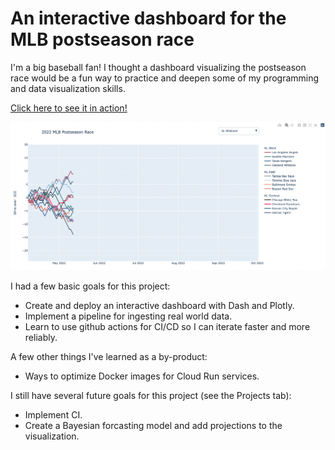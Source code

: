 # An interactive dashboard for the MLB postseason race

I'm a big baseball fan! I thought a dashboard visualizing the postseason race would be a fun way to practice and deepen some of my programming and data visualization skills.

[Click here to see it in action!](https://dashboard-5odpqk6ypq-ue.a.run.app/)

![Preview](preview.png)

I had a few basic goals for this project:
- Create and deploy an interactive dashboard with Dash and Plotly.
- Implement a pipeline for ingesting real world data.
- Learn to use github actions for CI/CD so I can iterate faster and more reliably.

A few other things I've learned as a by-product:
- Ways to optimize Docker images for Cloud Run services.

I still have several future goals for this project (see the Projects tab):
- Implement CI.
- Create a Bayesian forcasting model and add projections to the visualization.
